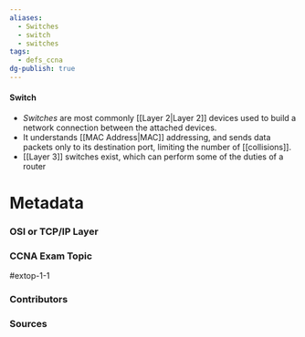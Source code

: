 ```yaml
---
aliases:
  - Switches
  - switch
  - switches
tags:
  - defs_ccna
dg-publish: true
---
```

#### Switch
- *Switches* are most commonly [[Layer 2|Layer 2]] devices used to build a network connection between the attached devices.
- It understands [[MAC Address|MAC]] addressing, and sends data packets only to its destination port, limiting the number of [[collisions]].
- [[Layer 3]] switches exist, which can perform some of the duties of a router

# Metadata
### OSI or TCP/IP Layer

### CCNA Exam Topic
#extop-1-1 
### Contributors

### Sources
